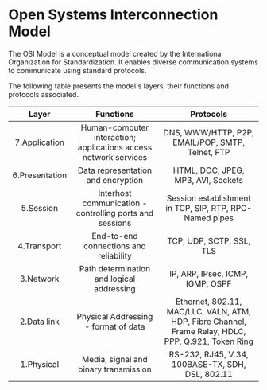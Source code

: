 # Open Systems Interconnection Model

The OSI Model is a conceptual model created by the International Organization for Standardization. It enables diverse communication systems to communicate using standard protocols.

The following table presents the model's layers, their functions and protocols associated.


|      Layer      |                             Functions                            |                                              Protocols                                              |
|:---------------:|:----------------------------------------------------------------:|:---------------------------------------------------------------------------------------------------:|
| 7.Application  | Human-computer interaction; applications access network services | DNS, WWW/HTTP, P2P, EMAIL/POP, SMTP, Telnet, FTP                                                    |
| 6.Presentation | Data representation and encryption                               | HTML, DOC, JPEG, MP3, AVI, Sockets                                                                  |
| 5.Session      | Interhost communication - controlling ports and sessions         | Session establishment in TCP, SIP, RTP, RPC-Named pipes                                             |
| 4.Transport    | End-to-end connections and reliability                           | TCP, UDP, SCTP, SSL, TLS                                                                            |
| 3.Network      | Path determination and logical addressing                        | IP, ARP, IPsec, ICMP, IGMP, OSPF                                                                    |
| 2.Data link    | Physical Addressing - format of data                             | Ethernet, 802.11, MAC/LLC, VALN, ATM, HDP, Fibre Channel, Frame Relay, HDLC, PPP, Q.921, Token Ring |
| 1.Physical     | Media, signal and binary transmission                            | RS-232, RJ45, V.34, 100BASE-TX, SDH, DSL, 802.11                                                    |